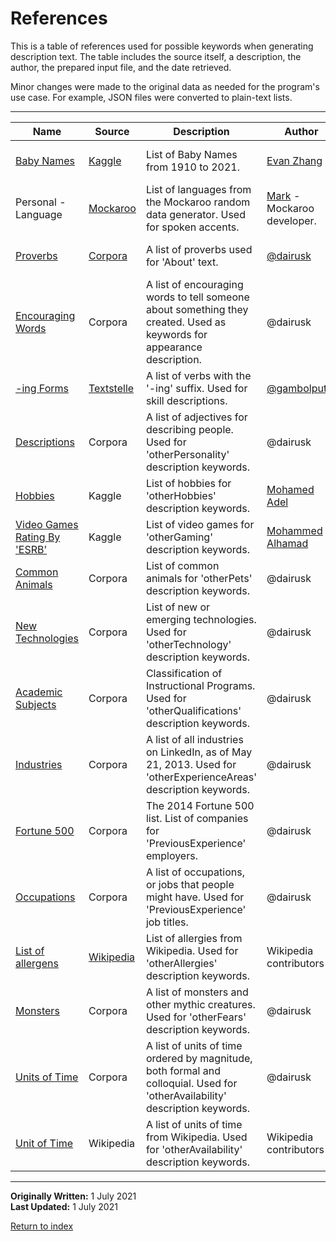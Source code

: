 # References

This is a table of references used for possible keywords when generating description text. The table includes the source itself, a description, the author, the prepared input file, and the date retrieved.

Minor changes were made to the original data as needed for the program's use case. For example, JSON files were converted to plain-text lists.

---



|  			Name 		                                                                                                     |  			Source 		                                                  |  			Description 		                                                                                                                  |  			Author 		                                                            |  			Input File 		                                                   |  			Date 		         |
|------------------------------------------------------------------------------------------------------------|-----------------------------------------------------------|--------------------------------------------------------------------------------------------------------------------------------|---------------------------------------------------------------------|----------------------------------------------------------------|----------------|
|  			[Baby Names](https://www.kaggle.com/ironicninja/baby-names) 		                                              |  			[Kaggle](https://www.kaggle.com/) 		                       |  			List of Baby Names from 1910 to 2021. 		                                                                                        |  			[Evan Zhang](https://www.kaggle.com/ironicninja) 		                  |  			[first-names.csv](../input-data/first-names.csv) 		             |  			17 June 2021 		 |
|  			Personal - Language 		                                                                                      |  			[Mockaroo](https://www.mockaroo.com/) 		                   |  			List of languages from the Mockaroo random data generator. Used 			for spoken accents. 		                                          |  			[Mark](https://www.mockaroo.com/help/about) - Mockaroo developer. 		 |  			[accents.txt](../input-data/accents.txt) 		                     |  			17 June 2021 		 |
|  			[Proverbs](https://github.com/dariusk/corpora/blob/master/data/words/proverbs.json) 		                      |  			[Corpora](https://github.com/dariusk/corpora) 		           |  			A list of proverbs used for 'About' text. 		                                                                                    |  			[@dairusk](https://github.com/dariusk) 		                            |  			[quotes.txt](../input-data/quotes.txt) 		                       |  			17 June 2021 		 |
|  			[Encouraging Words](https://github.com/dariusk/corpora/blob/master/data/words/encouraging_words.json) 		    |  			Corpora 		                                                 |  			A list of encouraging words to tell someone about something they 			created. Used as keywords for appearance description. 		       |  			@dairusk 		                                                          |  			[encouraging-words.txt](../input-data/encouraging-words.txt) 		 |  			17 June 2021 		 |
|  			[-ing Forms](https://github.com/gambolputty/textstelle/blob/master/en/-ing%20forms/en_ing_forms.txt) 		     |  			[Textstelle](https://github.com/gambolputty/textstelle) 		 |  			A list of verbs with the '-ing' suffix. Used for skill 			descriptions. 		                                                         |  			[@gambolputty](https://github.com/gambolputty) 		                    |  			[ing-forms.txt](../input-data/ing-forms.txt) 		                 |  			17 June 2021 		 |
|  			[Descriptions](https://github.com/dariusk/corpora/blob/master/data/humans/descriptions.json) 		             |  			Corpora 		                                                 |  			A list of adjectives for describing people. Used for 			'otherPersonality' description keywords. 		                                |  			@dairusk 		                                                          |  			[descriptions.txt](../input-data/descriptions.txt) 		           |  			17 June 2021 		 |
|  			[Hobbies](https://www.kaggle.com/muhadel/hobbies) 		                                                        |  			Kaggle 		                                                  |  			List of hobbies for 'otherHobbies' description keywords. 		                                                                     |  			[Mohamed Adel](https://www.kaggle.com/muhadel) 		                    |  			[hobbies.txt](../input-data/hobbies.txt) 		                     |  			17 June 2021 		 |
|  			[Video Games Rating By 'ESRB'](https://www.kaggle.com/imohtn/video-games-rating-by-esrb) 		                 |  			Kaggle 		                                                  |  			List of video games for 'otherGaming' description keywords. 		                                                                  |  			[Mohammed Alhamad](https://www.kaggle.com/imohtn) 		                 |  			[video-games.txt](../input-data/video-games.txt) 		             |  			17 June 2021 		 |
|  			[Common Animals](https://github.com/dariusk/corpora/blob/master/data/animals/common.json) 		                |  			Corpora 		                                                 |  			List of common animals for 'otherPets' description keywords. 		                                                                 |  			@dairusk 		                                                          |  			[animals.txt](../input-data/animals.txt) 		                     |  			17 June 2021 		 |
|  			[New Technologies](https://github.com/dariusk/corpora/blob/master/data/technology/new_technologies.json) 		 |  			Corpora 		                                                 |  			List of new or emerging technologies. Used for 'otherTechnology' 			description keywords. 		                                       |  			@dairusk 		                                                          |  			[technology.txt](../input-data/technology.txt) 		               |  			17 June 2021 		 |
|  			[Academic Subjects](https://github.com/dariusk/corpora/blob/master/data/books/academic_subjects.json) 		    |  			Corpora 		                                                 |  			Classification of Instructional Programs. Used for 			'otherQualifications' description keywords. 		                               |  			@dairusk 		                                                          |  			[academic-subjects.txt](../input-data/academic-subjects.txt) 		 |  			17 June 2021 		 |
|  			[Industries](https://github.com/dariusk/corpora/blob/master/data/corporations/industries.json) 		           |  			Corpora 		                                                 |  			A list of all industries on LinkedIn, as of May 21, 2013. Used for 			'otherExperienceAreas' description keywords. 		              |  			@dairusk 		                                                          |  			[industries.txt](../input-data/industries.txt) 		               |  			17 June 2021 		 |
|  			[Fortune 500](https://github.com/dariusk/corpora/blob/master/data/corporations/fortune500.json) 		          |  			Corpora 		                                                 |  			The 2014 Fortune 500 list. List of companies for 			'PreviousExperience' employers. 		                                             |  			@dairusk 		                                                          |  			[employers.txt](../input-data/employers.txt) 		                 |  			17 June 2021 		 |
|  			[Occupations](https://github.com/dariusk/corpora/blob/master/data/humans/occupations.json) 		               |  			Corpora 		                                                 |  			A list of occupations, or jobs that people might have. Used for 			'PreviousExperience' job titles. 		                             |  			@dairusk 		                                                          |  			[occupations.txt](../input-data/occupations.txt) 		             |  			17 June 2021 		 |
|  			[List of allergens](https://en.wikipedia.org/wiki/List_of_allergens) 		                                     |  			[Wikipedia](https://en.wikipedia.org/wiki/Main_Page) 		    |  			List of allergies from Wikipedia. Used for 'otherAllergies' 			description keywords. 		                                            |  			Wikipedia contributors 		                                            |  			[allergies.txt](../input-data/allergies.txt) 		                 |  			18 June 2021 		 |
|  			[Monsters](https://github.com/dariusk/corpora/blob/master/data/mythology/monsters.json) 		                  |  			Corpora 		                                                 |  			A list of monsters and other mythic creatures. Used for 			'otherFears' description keywords. 		                                   |  			@dairusk 		                                                          |  			[monsters.txt](../input-data/monsters.txt) 		                   |  			18 June 2021 		 |
|  			[Units of Time](https://github.com/dariusk/corpora/blob/master/data/words/units_of_time.json) 		            |  			Corpora 		                                                 |  			A list of units of time ordered by magnitude, both formal and 			colloquial. Used for 'otherAvailability' description keywords. 		 |  			@dairusk 		                                                          |  			[time.txt](../input-data/time.txt) 		                           |  			27 June 2021 		 |
|  			[Unit of Time](https://en.wikipedia.org/wiki/Unit_of_time) 		                                               |  			Wikipedia 		                                               |  			A list of units of time from Wikipedia. Used for 			'otherAvailability' description keywords. 		                                   |  			Wikipedia contributors 		                                            |  			time.txt 		                                                     |  			27 June 2021 		 |

---

**Originally Written:** 1 July 2021  
**Last Updated:** 1 July 2021

[Return to index](../readme.md)

